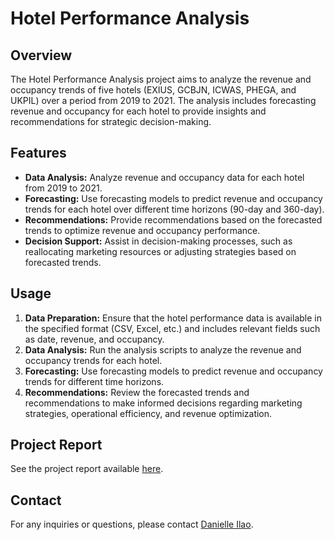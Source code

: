 # Hotel Performance Analysis
## Overview
The Hotel Performance Analysis project aims to analyze the revenue and occupancy trends of five hotels (EXIUS, GCBJN, ICWAS, PHEGA, and UKPIL) over a period from 2019 to 2021. The analysis includes forecasting revenue and occupancy for each hotel to provide insights and recommendations for strategic decision-making.

## Features
- **Data Analysis:** Analyze revenue and occupancy data for each hotel from 2019 to 2021.
- **Forecasting:** Use forecasting models to predict revenue and occupancy trends for each hotel over different time horizons (90-day and 360-day).
- **Recommendations:** Provide recommendations based on the forecasted trends to optimize revenue and occupancy performance.
- **Decision Support:** Assist in decision-making processes, such as reallocating marketing resources or adjusting strategies based on forecasted trends.

## Usage
1. **Data Preparation:** Ensure that the hotel performance data is available in the specified format (CSV, Excel, etc.) and includes relevant fields such as date, revenue, and occupancy.
2. **Data Analysis:** Run the analysis scripts to analyze the revenue and occupancy trends for each hotel.
3. **Forecasting:** Use forecasting models to predict revenue and occupancy trends for different time horizons.
4. **Recommendations:** Review the forecasted trends and recommendations to make informed decisions regarding marketing strategies, operational efficiency, and revenue optimization.

## Project Report
See the project report available [here](https://docs.google.com/document/d/1nZ0PJEo5-u-yZhMgHHcc3NM1aKlNlztnpblqkg96XhY/edit?usp=sharing).

## Contact
For any inquiries or questions, please contact [Danielle Ilao](mailto:mdilaolpt@gmail.com).
